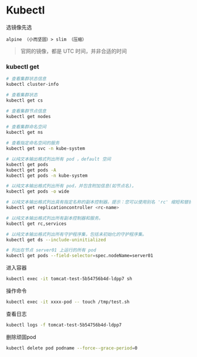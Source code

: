 # Kubectl



选镜像先选 

```
alpine （小而坚固）> slim （压缩）
```

> 官网的镜像，都是 UTC 时间，并非合适的时间





### kubectl get

```sh
# 查看集群状态信息
kubectl cluster-info

# 查看集群状态
kubectl get cs

# 查看集群节点信息
kubectl get nodes

# 查看集群命名空间
kubectl get ns

# 查看指定命名空间的服务
kubectl get svc -n kube-system

# 以纯文本输出格式列出所有 pod ，default 空间 
kubectl get pods
kubectl get pods -A 
kubectl get pods -n kube-system

# 以纯文本输出格式列出所有 pod，并包含附加信息(如节点名)。
kubectl get pods -o wide

# 以纯文本输出格式列出具有指定名称的副本控制器。提示：您可以使用别名 'rc' 缩短和替换 'replicationcontroller' 资源类型。
kubectl get replicationcontroller <rc-name>

# 以纯文本输出格式列出所有副本控制器和服务。
kubectl get rc,services

# 以纯文本输出格式列出所有守护程序集，包括未初始化的守护程序集。
kubectl get ds --include-uninitialized

# 列出在节点 server01 上运行的所有 pod
kubectl get pods --field-selector=spec.nodeName=server01
```



进入容器

```sh
kubectl exec -it tomcat-test-5b54756b4d-ldpp7 sh
```

操作命令

```sh
kubectl exec -it xxxx-pod -- touch /tmp/test.sh
```

查看日志

```sh
kubectl logs -f tomcat-test-5b54756b4d-ldpp7
```

删除顽固pod

```sh
kubectl delete pod podname --force--grace-period=0
```

